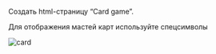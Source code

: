 Создать html-страницу “Card game”.

Для отображения мастей карт используйте спецсимволы

![card](https://user-images.githubusercontent.com/86431195/184502061-d5025dd0-9ea8-4e17-8a6a-88a62e748846.jpg)
